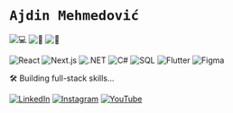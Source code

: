 # `Ajdin Mehmedović`  
![💻](https://img.shields.io/badge/-Software%20Engineer-333?style=flat-square&logo=codeforces&logoColor=white) ![🎵](https://img.shields.io/badge/-Music%20Producer-333?style=flat-square&logo=spotify&logoColor=white) ![🎨](https://img.shields.io/badge/-UI/UX%20Designer-333?style=flat-square&logo=figma&logoColor=white)

![React](https://img.shields.io/badge/-React-333?style=flat-square&logo=react&logoColor=white)  ![Next.js](https://img.shields.io/badge/-Next.js-333?style=flat-square&logo=nextdotjs&logoColor=white)  ![.NET](https://img.shields.io/badge/-.NET-333?style=flat-square&logo=dotnet&logoColor=white)  ![C#](https://img.shields.io/badge/-C%23-333?style=flat-square&logo=csharp&logoColor=white)  ![SQL](https://img.shields.io/badge/-SQL-333?style=flat-square&logo=postgresql&logoColor=white)  ![Flutter](https://img.shields.io/badge/-Flutter-333?style=flat-square&logo=flutter&logoColor=white)  ![Figma](https://img.shields.io/badge/-Figma-333?style=flat-square&logo=figma&logoColor=white)   

🛠️ Building full-stack skills...  

[![LinkedIn](https://img.shields.io/badge/-LinkedIn-333?style=flat-square&logo=linkedin&logoColor=white)](https://www.linkedin.com/in/ajdinmehmedovic/)  [![Instagram](https://img.shields.io/badge/-Instagram-333?style=flat-square&logo=instagram&logoColor=white)](https://instagram.com/plansio_central)  [![YouTube](https://img.shields.io/badge/-YouTube-333?style=flat-square&logo=youtube&logoColor=white)](https://www.youtube.com/@aydhiny)
